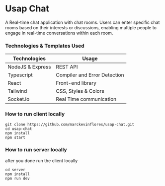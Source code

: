 # Usap Chat

A Real-time chat application with chat rooms. Users can enter specific chat rooms based on their interests or discussions, enabling multiple people to engage in real-time conversations within each room.

### Technologies & Templates Used
| Technologies | Usage                                      |
| ----------------- | ------------------------------------------------ |
| NodeJS & Express      | REST API      |
| Typescript | Compiler and Error Detection |
| React | Front-end library  |
| Tailwind | CSS, Styles & Colors       |
| Socket.io     | Real Time communication  |

### How to run client locally
```
git clone https://github.com/marckevinflores/usap-chat.git
cd usap-chat
npm install
npm start

```

### How to run server locally
after you done run the client locally
```
cd server
npm install
npm run dev

```
